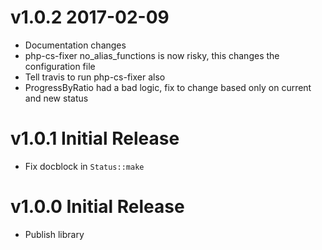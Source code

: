 # v1.0.2 2017-02-09
- Documentation changes
- php-cs-fixer no_alias_functions is now risky, this changes the configuration file
- Tell travis to run php-cs-fixer also
- ProgressByRatio had a bad logic, fix to change based only on current and new status

# v1.0.1 Initial Release
- Fix docblock in `Status::make`

# v1.0.0 Initial Release
- Publish library
